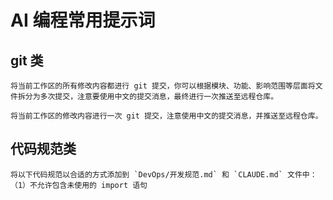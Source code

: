 # AI 编程常用提示词

## git 类

```text
将当前工作区的所有修改内容都进行 git 提交，你可以根据模块、功能、影响范围等层面将文件拆分为多次提交，注意要使用中文的提交消息，最终进行一次推送至远程仓库。
```

```text
将当前工作区的修改内容进行一次 git 提交，注意使用中文的提交消息，并推送至远程仓库。
```

## 代码规范类

```text
将以下代码规范以合适的方式添加到 `DevOps/开发规范.md` 和 `CLAUDE.md` 文件中：
（1）不允许包含未使用的 import 语句
```
